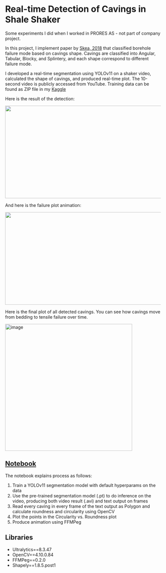 # Real-time Detection of Cavings in Shale Shaker

Some experiments I did when I worked in PRORES AS - not part of company project.

In this project, I implement paper by [Skea, 2018](https://www.sciencedirect.com/science/article/pii/S1674775517304006?via%3Dihub) that classified borehole failure mode based on cavings shape. Cavings are classified into Angular, Tabular, Blocky, and Splintery, and each shape correspond to different failure mode. 

I developed a real-time segmentation using YOLOv11 on a shaker video, calculated the shape of cavings, and produced real-time plot. The 10-second video is publicly accessed from YouTube. Training data can be found as ZIP file in my [Kaggle](https://www.kaggle.com/datasets/yohanesnuwara/shale-shaker?select=Shale+Shaker+2.v2i.yolov11)

Here is the result of the detection:

[<img src="https://img.youtube.com/vi/<VIDEO_ID>/hqdefault.jpg" width="600" height="300"
/>](https://github.com/user-attachments/assets/cd2e20c7-5cd1-444d-b68d-111841b4abf5)

And here is the failure plot animation:

[<img src="https://img.youtube.com/vi/<VIDEO_ID>/hqdefault.jpg" width="600" height="300"
/>](https://github.com/user-attachments/assets/c6b9e7cd-dcdc-4b8e-b474-713985478907)

Here is the final plot of all detected cavings. You can see how cavings move from bedding to tensile failure over time. 

<img width="411" alt="image" src="https://github.com/user-attachments/assets/89112a8f-45b0-4993-acb8-f79245d75afc">

## [Notebook](https://github.com/yohanesnuwara/CavingDetection/blob/main/caving-detection.ipynb) 

The notebook explains process as follows:
1. Train a YOLOv11 segmentation model with default hyperparams on the data
2. Use the pre-trained segmentation model (.pt) to do inference on the video, producing both video result (.avi) and text output on frames
3. Read every caving in every frame of the text output as Polygon and calculate roundness and circularity using OpenCV
4. Plot the points in the Circularity vs. Roundness plot
5. Produce animation using FFMPeg

## Libraries

* Ultralytics==8.3.47
* OpenCV==4.10.0.84
* FFMPeg==0.2.0
* Shapely==1.8.5.post1
